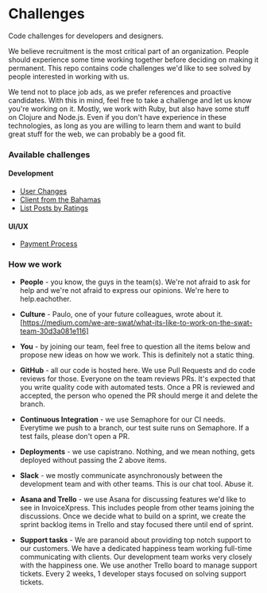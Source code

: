 # Challenges
Code challenges for developers and designers.

We believe recruitment is the most critical part of an organization. People should experience some time working together before deciding on making it permanent.
This repo contains code challenges we'd like to see solved by people interested in working with us.

We tend not to place job ads, as we prefer references and proactive candidates. With this in mind, feel free to take a challenge and let us know you're working on it.
Mostly, we work with Ruby, but also have some stuff on Clojure and Node.js. Even if you don't have experience in these technologies, as long as you are willing to learn them and want to build great stuff for the web, we can probably be a good fit.


### Available challenges

#### Development
* [User Changes](/1-development/user-changes.md)
* [Client from the Bahamas](/1-development/client-from-the-bahamas.md)
* [List Posts by Ratings](/1-development/list_posts_by_rating.md)

#### UI/UX
* [Payment Process](/2-ux/payment_process.md)


### How we work ##

* **People** - you know, the guys in the team(s). We're not afraid to ask for help and we're not afraid to express our opinions. We're here to help.eachother.

* **Culture** - Paulo, one of your future colleagues, wrote about it. [https://medium.com/we-are-swat/what-its-like-to-work-on-the-swat-team-30d3a081e116]

* **You** - by joining our team, feel free to question all the items below and propose new ideas on how we work. This is definitely not a static thing.

* **GitHub** - all our code is hosted here. We use Pull Requests and do code reviews for those. Everyone on the team reviews PRs. It's expected that you write quality code with automated tests. Once a PR is reviewed and accepted, the person who opened the PR should merge it and delete the branch.

* **Continuous Integration** - we use Semaphore for our CI needs. Everytime we push to a branch, our test suite runs on Semaphore. If a test fails, please don't open a PR.

* **Deployments** - we use capistrano. Nothing, and we mean nothing, gets deployed without passing the 2 above items.

* **Slack** - we mostly communicate asynchronously between the development team and with other teams. This is our chat tool. Abuse it.

* **Asana and Trello** - we use Asana for discussing features we'd like to see in InvoiceXpress. This includes people from other teams joining the discussions. Once we decide what to build on a sprint, we create the sprint backlog items in Trello and stay focused there until end of sprint.

* **Support tasks** - We are paranoid about providing top notch support to our customers. We have a dedicated happiness team working full-time communicating with clients. Our development team works very closely with the happiness one. We use another Trello board to manage support tickets. Every 2 weeks, 1 developer stays focused on solving support tickets.
